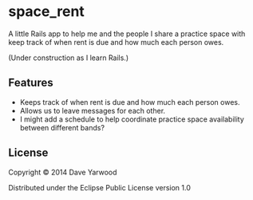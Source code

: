 # space\_rent

A little Rails app to help me and the people I share a practice space with keep track of when rent is due and how much each person owes.

(Under construction as I learn Rails.)

## Features

* Keeps track of when rent is due and how much each person owes.
* Allows us to leave messages for each other.
* I might add a schedule to help coordinate practice space availability between different bands?

## License

Copyright © 2014 Dave Yarwood

Distributed under the Eclipse Public License version 1.0
